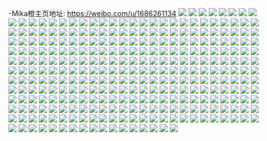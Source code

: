 -Mika橙主页地址: https://weibo.com/u/1686261134 
![](https://wx4.sinaimg.cn/mw2000/64824d8ely1h915lamuw6j21f01w07wh.jpg) 
![](https://wx4.sinaimg.cn/mw2000/64824d8ely1h915l7x8mwj22dc35s7wk.jpg) 
![](https://wx4.sinaimg.cn/mw2000/64824d8ely1h910w4v5d8j22bd3367wk.jpg) 
![](https://wx4.sinaimg.cn/mw2000/64824d8ely1h910wttlyqj22dc35s1l0.jpg) 
![](https://wx4.sinaimg.cn/mw2000/64824d8ely1h910wqn3v8j21w02iokjm.jpg) 
![](https://wx4.sinaimg.cn/mw2000/64824d8ely1h910vz5rwpj22973097wj.jpg) 
![](https://wx4.sinaimg.cn/mw2000/64824d8ely1h910wzeiypj228b2z3qv7.jpg) 
![](https://wx4.sinaimg.cn/mw2000/64824d8ely1h910wjds3ej22dc35sx6r.jpg) 
![](https://wx4.sinaimg.cn/mw2000/64824d8ely1h910wp3ypsj22dc35snpf.jpg) 
![](https://wx4.sinaimg.cn/mw2000/64824d8ely1h910y2ha0kj22c0340b2b.jpg) 
![](https://wx4.sinaimg.cn/mw2000/64824d8ely1h910y14t91j221l2q4npe.jpg) 
![](https://wx4.sinaimg.cn/mw2000/64824d8ely1h8zy0mjgh2j20un0u0qdj.jpg) 
![](https://wx4.sinaimg.cn/mw2000/64824d8ely1h8zy0s37gkj22a931nnpd.jpg) 
![](https://wx4.sinaimg.cn/mw2000/64824d8ely1h8zy0kuojjj21w02iokjl.jpg) 
![](https://wx4.sinaimg.cn/mw2000/64824d8ely1h8zvo6rrahj226k2wqe82.jpg) 
![](https://wx4.sinaimg.cn/mw2000/64824d8ely1h8zvo2b8lfj22c0340x6q.jpg) 
![](https://wx4.sinaimg.cn/mw2000/64824d8ely1h8zurgo5eaj23402c0hdv.jpg) 
![](https://wx4.sinaimg.cn/mw2000/64824d8ely1h8zurk9ahjj23402c01kz.jpg) 
![](https://wx4.sinaimg.cn/mw2000/64824d8ely1h8zurj12k4j22c0340npd.jpg) 
![](https://wx4.sinaimg.cn/mw2000/64824d8ely1h8zurbpcebj22c0340kjn.jpg) 
![](https://wx4.sinaimg.cn/mw2000/64824d8ely1h8w8sm8oqrj22c2340npe.jpg) 
![](https://wx4.sinaimg.cn/mw2000/64824d8ely1h8w8sk6fgvj22dh3404qt.jpg) 
![](https://wx4.sinaimg.cn/mw2000/64824d8ely1h8w8shwizwj22412tdx6r.jpg) 
![](https://wx4.sinaimg.cn/mw2000/64824d8ely1h8w8sl76ofj229y308b2b.jpg) 
![](https://wx4.sinaimg.cn/mw2000/64824d8ely1h8w8sn8rk8j22c0340hdv.jpg) 
![](https://wx4.sinaimg.cn/mw2000/64824d8ely1h8w8sggqedj235s2dcqv8.jpg) 
![](https://wx4.sinaimg.cn/mw2000/64824d8ely1h8udi7g568j22c0340b2a.jpg) 
![](https://wx4.sinaimg.cn/mw2000/64824d8ely1h8udid2fjzj22c0340hdu.jpg) 
![](https://wx4.sinaimg.cn/mw2000/64824d8ely1h8udincgr1j235s2dcqv7.jpg) 
![](https://wx4.sinaimg.cn/mw2000/64824d8ely1h8udir8gzuj21zm2nh1l0.jpg) 
![](https://wx4.sinaimg.cn/mw2000/64824d8ely1h8udi8i1p4j22c0340b2a.jpg) 
![](https://wx4.sinaimg.cn/mw2000/64824d8ely1h8udigsspoj21w02iohdt.jpg) 
![](https://wx4.sinaimg.cn/mw2000/64824d8ely1h8udiamv0gj23402c01l0.jpg) 
![](https://wx4.sinaimg.cn/mw2000/64824d8ely1h8udi5xk9ej22dc35skjn.jpg) 
![](https://wx4.sinaimg.cn/mw2000/64824d8ely1h8udisok57j23402c0e81.jpg) 
![](https://wx4.sinaimg.cn/mw2000/64824d8ely1h8is12mn3uj22c03404qz.jpg) 
![](https://wx4.sinaimg.cn/mw2000/64824d8ely1h8is0xmmm2j22c03407wn.jpg) 
![](https://wx4.sinaimg.cn/mw2000/64824d8ely1h8is13yticj221m32fkjn.jpg) 
![](https://wx4.sinaimg.cn/mw2000/64824d8ely1h8is0kq9krj21ez1w0hdt.jpg) 
![](https://wx4.sinaimg.cn/mw2000/64824d8ely1h8is0s9vsqj22c03404qr.jpg) 
![](https://wx4.sinaimg.cn/mw2000/64824d8ely1h8is0nka9dj22dr36ckjo.jpg) 
![](https://wx4.sinaimg.cn/mw2000/64824d8ely1h8cr9kfn6wj22c0340x6q.jpg) 
![](https://wx4.sinaimg.cn/mw2000/64824d8ely1h8cr28j6pfj226i2wpu0x.jpg) 
![](https://wx4.sinaimg.cn/mw2000/64824d8ely1h8cs4pmectj22c03404qq.jpg) 
![](https://wx4.sinaimg.cn/mw2000/64824d8ely1h8cr2e2x2rj222o340npe.jpg) 
![](https://wx4.sinaimg.cn/mw2000/64824d8ely1h8cr1c7op4j23212aihdu.jpg) 
![](https://wx4.sinaimg.cn/mw2000/64824d8ely1h8cr279cngj229x319x6p.jpg) 
![](https://wx4.sinaimg.cn/mw2000/64824d8ely1h8cr96g382j22c03404qq.jpg) 
![](https://wx4.sinaimg.cn/mw2000/64824d8ely1h8cr25e19lj2206308e81.jpg) 
![](https://wx4.sinaimg.cn/mw2000/64824d8ely1h8cr2a7traj229v3157wh.jpg) 
![](https://wx4.sinaimg.cn/mw2000/64824d8ely1h8ardbzpl8j20xa1764ip.jpg) 
![](https://wx4.sinaimg.cn/mw2000/64824d8ely1h8ardeatx5j22c0340x6p.jpg) 
![](https://wx4.sinaimg.cn/mw2000/64824d8ely1h8ardfwm32j22c0340qv5.jpg) 
![](https://wx4.sinaimg.cn/mw2000/64824d8ely1h8ardd5fwmj22c0340qv5.jpg) 
![](https://wx4.sinaimg.cn/mw2000/64824d8ely1h8arcxquy7j229s312b29.jpg) 
![](https://wx4.sinaimg.cn/mw2000/64824d8ely1h8ardjzgqlj22u724nu0y.jpg) 
![](https://wx4.sinaimg.cn/mw2000/64824d8ely1h8ardm1yp8j23402c01kz.jpg) 
![](https://wx4.sinaimg.cn/mw2000/64824d8ely1h8ard2kobxj21lt36cx6p.jpg) 
![](https://wx4.sinaimg.cn/mw2000/64824d8ely1h8ardb46a0j22c02y6e83.jpg) 
![](https://wx4.sinaimg.cn/mw2000/64824d8ely1h884k98bwqj22c0340qv5.jpg) 
![](https://wx4.sinaimg.cn/mw2000/64824d8ely1h884k8j0p9j23402c0u0x.jpg) 
![](https://wx4.sinaimg.cn/mw2000/64824d8ely1h884k7jwfjj21dt1xsb29.jpg) 
![](https://wx4.sinaimg.cn/mw2000/64824d8ely1h86yac61pfj235s2dcnpd.jpg) 
![](https://wx4.sinaimg.cn/mw2000/64824d8ely1h86ya80ku4j235s2dc4qq.jpg) 
![](https://wx4.sinaimg.cn/mw2000/64824d8ely1h86ya2q58uj22dc35su0y.jpg) 
![](https://wx4.sinaimg.cn/mw2000/64824d8ely1h86yae9opoj22c0340b2c.jpg) 
![](https://wx4.sinaimg.cn/mw2000/64824d8ely1h86ya9c8b8j22bo33k1ky.jpg) 
![](https://wx4.sinaimg.cn/mw2000/64824d8ely1h86ybs8o46j235s2dc4qt.jpg) 
![](https://wx4.sinaimg.cn/mw2000/64824d8ely1h86ya5b2epj22dc35skjn.jpg) 
![](https://wx4.sinaimg.cn/mw2000/64824d8ely1h86yactegej229g30m1kx.jpg) 
![](https://wx4.sinaimg.cn/mw2000/64824d8ely1h86yabcosdj20v415ih02.jpg) 
![](https://wx4.sinaimg.cn/mw2000/64824d8ely1h86ya8jfh4j20u0140q62.jpg) 
![](https://wx4.sinaimg.cn/mw2000/64824d8ely1h86ybfstxoj22bb333kjm.jpg) 
![](https://wx4.sinaimg.cn/mw2000/64824d8ely1h86y9xnyphj22ui24xqv5.jpg) 
![](https://wx4.sinaimg.cn/mw2000/64824d8ely1h86yaayvnej22dc35sqv6.jpg) 
![](https://wx4.sinaimg.cn/mw2000/64824d8ely1h86ya6320ej22672w9kjl.jpg) 
![](https://wx4.sinaimg.cn/mw2000/64824d8ely1h86ya1k2axj21lx1vdb29.jpg) 
![](https://wx4.sinaimg.cn/mw2000/64824d8ely1h865bwk4wcj22c03404qp.jpg) 
![](https://wx4.sinaimg.cn/mw2000/64824d8ely1h8659xdx6oj22c03401kz.jpg) 
![](https://wx4.sinaimg.cn/mw2000/64824d8ely1h8659ub74hj22bc325npg.jpg) 
![](https://wx4.sinaimg.cn/mw2000/64824d8ely1h8659r6kb6j22801o0b2a.jpg) 
![](https://wx4.sinaimg.cn/mw2000/64824d8ely1h8659t62tuj22801o04qq.jpg) 
![](https://wx4.sinaimg.cn/mw2000/64824d8ely1h8659lr95oj22801o0hdu.jpg) 
![](https://wx4.sinaimg.cn/mw2000/64824d8ely1h8659vewpdj23402c0qv5.jpg) 
![](https://wx4.sinaimg.cn/mw2000/64824d8ely1h8659odut2j22c03407wi.jpg) 
![](https://wx4.sinaimg.cn/mw2000/64824d8ely1h8659me6bjj23402c0b2a.jpg) 
![](https://wx4.sinaimg.cn/mw2000/64824d8ely1h8659p9sg5j22c0340u0x.jpg) 
![](https://wx4.sinaimg.cn/mw2000/64824d8ely1h8659qd1vaj22c0340npe.jpg) 
![](https://wx4.sinaimg.cn/mw2000/64824d8ely1h865bxkwybj229i30o7wh.jpg) 
![](https://wx4.sinaimg.cn/mw2000/64824d8ely1h864lc4lh1j229q340qv8.jpg) 
![](https://wx4.sinaimg.cn/mw2000/64824d8ely1h864lk5xeyj221t2qfx6r.jpg) 
![](https://wx4.sinaimg.cn/mw2000/64824d8ely1h864l4bybnj22c0340e85.jpg) 
![](https://wx4.sinaimg.cn/mw2000/64824d8ely1h864v1oyi1j21lx1vdb29.jpg) 
![](https://wx4.sinaimg.cn/mw2000/64824d8ely1h864l66500j22c0340b2e.jpg) 
![](https://wx4.sinaimg.cn/mw2000/64824d8ely1h864v49bkgj22c0340qva.jpg) 
![](https://wx4.sinaimg.cn/mw2000/64824d8ely1h82g64dk5mj22dc35su10.jpg) 
![](https://wx4.sinaimg.cn/mw2000/64824d8ely1h82g6a54w2j22c03401l2.jpg) 
![](https://wx4.sinaimg.cn/mw2000/64824d8ely1h82g6c57vdj22c0340e88.jpg) 
![](https://wx4.sinaimg.cn/mw2000/64824d8ely1h82g6ftnu3j23402c01kz.jpg) 
![](https://wx4.sinaimg.cn/mw2000/64824d8ely1h82g62gihsj22dc35shdw.jpg) 
![](https://wx4.sinaimg.cn/mw2000/64824d8ely1h82g6e2sw3j22aa31su0z.jpg) 
![](https://wx4.sinaimg.cn/mw2000/64824d8ely1h82g65a7hmj22c0340npe.jpg) 
![](https://wx4.sinaimg.cn/mw2000/64824d8ely1h82g5yu6qgj221m32fb2a.jpg) 
![](https://wx4.sinaimg.cn/mw2000/64824d8ely1h82g7h0knxj23402c04qr.jpg) 
![](https://wx4.sinaimg.cn/mw2000/64824d8ely1h82dee99fmj22c03407wl.jpg) 
![](https://wx4.sinaimg.cn/mw2000/64824d8ely1h82df2ccdsj22c0340hdy.jpg) 
![](https://wx4.sinaimg.cn/mw2000/64824d8ely1h7r3fgo6atj22c03404qq.jpg) 
![](https://wx4.sinaimg.cn/mw2000/64824d8ely1h7r3f2icdej22c03407wi.jpg) 
![](https://wx4.sinaimg.cn/mw2000/64824d8ely1h7r3fi34uzj228t2zn4qp.jpg) 
![](https://wx4.sinaimg.cn/mw2000/64824d8ely1h7r3f6gcxsj22bd340e83.jpg) 
![](https://wx4.sinaimg.cn/mw2000/64824d8ely1h7r3feq6ipj22c0340hdu.jpg) 
![](https://wx4.sinaimg.cn/mw2000/64824d8ely1h7r3hyk3chj216o1kwe4s.jpg) 
![](https://wx4.sinaimg.cn/mw2000/64824d8ely1h7md3ak6muj23402c0hdt.jpg) 
![](https://wx4.sinaimg.cn/mw2000/64824d8ely1h7md3bgmv6j235s2dckhg.jpg) 
![](https://wx4.sinaimg.cn/mw2000/64824d8ely1h7md3kmed1j235s2dcu0j.jpg) 
![](https://wx4.sinaimg.cn/mw2000/64824d8ely1h7maqw5uvhj22c0340npd.jpg) 
![](https://wx4.sinaimg.cn/mw2000/64824d8ely1h7mar0mk4pj23402c0b29.jpg) 
![](https://wx4.sinaimg.cn/mw2000/64824d8ely1h7maqxwx8jj23402c07wh.jpg) 
![](https://wx4.sinaimg.cn/mw2000/64824d8ely1h7maqz2iq2j22c03407wh.jpg) 
![](https://wx4.sinaimg.cn/mw2000/64824d8ely1h7marmsgtuj22c03401kx.jpg) 
![](https://wx4.sinaimg.cn/mw2000/64824d8ely1h7maqzozlcj22aa31stws.jpg) 
![](https://wx4.sinaimg.cn/mw2000/64824d8ely1h7masozlj3j22c03407wj.jpg) 
![](https://wx4.sinaimg.cn/mw2000/64824d8ely1h7marxkhejj22c0340b2a.jpg) 
![](https://wx4.sinaimg.cn/mw2000/64824d8ely1h7masn1wo9j22c0340x6r.jpg) 
![](https://wx4.sinaimg.cn/mw2000/64824d8ely1h7mas1gp4mj22c0340x6p.jpg) 
![](https://wx4.sinaimg.cn/mw2000/64824d8ely1h7maswu3b2j22c0340u12.jpg) 
![](https://wx4.sinaimg.cn/mw2000/64824d8ely1h7masr6ce2j23402c01l1.jpg) 
![](https://wx4.sinaimg.cn/mw2000/64824d8ely1h7l27ls6vjj22c0340u16.jpg) 
![](https://wx4.sinaimg.cn/mw2000/64824d8ely1h7l27myebmj229c30iu0y.jpg) 
![](https://wx4.sinaimg.cn/mw2000/64824d8ely1h7l27gkx80j23402c0b2c.jpg) 
![](https://wx4.sinaimg.cn/mw2000/64824d8ely1h7k7x2viamj22c0340h5a.jpg) 
![](https://wx4.sinaimg.cn/mw2000/64824d8ely1h7k7x5n625j216o1kw4ms.jpg) 
![](https://wx4.sinaimg.cn/mw2000/64824d8ely1h7k7x4aub9j22c0340b2a.jpg) 
![](https://wx4.sinaimg.cn/mw2000/64824d8ely1h7k7xdcdnbj23402c07wk.jpg) 
![](https://wx4.sinaimg.cn/mw2000/64824d8ely1h7k7xedkt1j22952x97wi.jpg) 
![](https://wx4.sinaimg.cn/mw2000/64824d8ely1h7k7xjl16dj23402c0b2c.jpg) 
![](https://wx4.sinaimg.cn/mw2000/64824d8ely1h7k0xtcnxaj22c0340x6u.jpg) 
![](https://wx4.sinaimg.cn/mw2000/64824d8ely1h7k0xwau9xj23402c07wl.jpg) 
![](https://wx4.sinaimg.cn/mw2000/64824d8ely1h7k7wudbtcj22b532uhdv.jpg) 
![](https://wx4.sinaimg.cn/mw2000/64824d8ely1h7fb8dsrqgj22c0340x6p.jpg) 
![](https://wx4.sinaimg.cn/mw2000/64824d8ely1h7fb8mtvjxj23402c0x6r.jpg) 
![](https://wx4.sinaimg.cn/mw2000/64824d8ely1h7fbahzaeuj22c03407wi.jpg) 
![](https://wx4.sinaimg.cn/mw2000/64824d8ely1h7fes9q82sj23402c07wi.jpg) 
![](https://wx4.sinaimg.cn/mw2000/64824d8ely1h7f764urf9j23402bv1l1.jpg) 
![](https://wx4.sinaimg.cn/mw2000/64824d8ely1h7f760qbijj22c02c14qp.jpg) 
![](https://wx4.sinaimg.cn/mw2000/64824d8ely1h7f75v7ix6j22732xg7wl.jpg) 
![](https://wx4.sinaimg.cn/mw2000/64824d8ely1h7f769ps2dj21qt2bqx6p.jpg) 
![](https://wx4.sinaimg.cn/mw2000/64824d8ely1h7f76he8kmj23402c0nph.jpg) 
![](https://wx4.sinaimg.cn/mw2000/64824d8ely1h7f75zaq73j22c0340x6r.jpg) 
![](https://wx4.sinaimg.cn/mw2000/64824d8ely1h7e5fq8fp4j22bk33fu0y.jpg) 
![](https://wx4.sinaimg.cn/mw2000/64824d8ely1h7e7icfzpyj23402c0qv5.jpg) 
![](https://wx4.sinaimg.cn/mw2000/64824d8ely1h7e7ibnklkj22c0340qv5.jpg) 
![](https://wx4.sinaimg.cn/mw2000/64824d8ely1h7e59pxchbj22dc35s15g.jpg) 
![](https://wx4.sinaimg.cn/mw2000/64824d8ely1h7e59sjhfpj22c0340b2a.jpg) 
![](https://wx4.sinaimg.cn/mw2000/64824d8ely1h7e59ysjvdj21w02io1ky.jpg) 
![](https://wx4.sinaimg.cn/mw2000/64824d8ely1h7e59zt538j22c03404qr.jpg) 
![](https://wx4.sinaimg.cn/mw2000/64824d8ely1h7e59tgwwej22c0340npe.jpg) 
![](https://wx4.sinaimg.cn/mw2000/64824d8ely1h7e5c3p6s2j227b2xrqv6.jpg) 
![](https://wx4.sinaimg.cn/mw2000/64824d8ely1h7d3r7yvkrj23402c0e82.jpg) 
![](https://wx4.sinaimg.cn/mw2000/64824d8ely1h7d3rnh48cj21rp2nknpd.jpg) 
![](https://wx4.sinaimg.cn/mw2000/64824d8ely1h7d3r71ekij22c0340kjl.jpg) 
![](https://wx4.sinaimg.cn/mw2000/64824d8ely1h7d3r5p6dej22c0341792.jpg) 
![](https://wx4.sinaimg.cn/mw2000/64824d8ely1h78i7otd8gj21vc2hsqv5.jpg) 
![](https://wx4.sinaimg.cn/mw2000/64824d8ely1h78i7v3cwvj22c0340dkf.jpg) 
![](https://wx4.sinaimg.cn/mw2000/64824d8ely1h78i7qgaocj23402c0npd.jpg) 
![](https://wx4.sinaimg.cn/mw2000/64824d8ely1h79czpxlvfj22dc35shdv.jpg) 
![](https://wx4.sinaimg.cn/mw2000/64824d8ely1h778zxhaawj235s2dc1l0.jpg) 
![](https://wx4.sinaimg.cn/mw2000/64824d8ely1h77904hr39j22c0340u0y.jpg) 
![](https://wx4.sinaimg.cn/mw2000/64824d8ely1h59v7pq2vqj22yo280e81.jpg) 
![](https://wx4.sinaimg.cn/mw2000/64824d8ely1h77902d3qmj23402c0e86.jpg) 
![](https://wx4.sinaimg.cn/mw2000/64824d8ely1h778zyzvjuj22c0340kjm.jpg) 
![](https://wx4.sinaimg.cn/mw2000/64824d8ely1h774aq0vldj235s2dckjo.jpg) 
![](https://wx4.sinaimg.cn/mw2000/64824d8ely1h774aquehfj22c0340kjm.jpg) 
![](https://wx4.sinaimg.cn/mw2000/64824d8ely1h774awpg5hj21r02c0qv5.jpg) 
![](https://wx4.sinaimg.cn/mw2000/64824d8ely1h775mqm79gj227k3407wh.jpg) 
![](https://wx4.sinaimg.cn/mw2000/64824d8ely1h774yk4txlj22c0340b2a.jpg) 
![](https://wx4.sinaimg.cn/mw2000/64824d8ely1h774atesdpj21w02io1ky.jpg) 
![](https://wx4.sinaimg.cn/mw2000/64824d8ely1h774arrh9fj22c0340u0y.jpg) 
![](https://wx4.sinaimg.cn/mw2000/64824d8ely1h774auq53qj22c0340qv7.jpg) 
![](https://wx4.sinaimg.cn/mw2000/64824d8ely1h774axqeadj22dr36c7wk.jpg) 
![](https://wx4.sinaimg.cn/mw2000/64824d8ely1h6scjcmx8aj231l2a7kjl.jpg) 
![](https://wx4.sinaimg.cn/mw2000/64824d8ely1h6scjdvmigj23402c0hdt.jpg) 
![](https://wx4.sinaimg.cn/mw2000/64824d8ely1h6scjafopoj235s2dce83.jpg) 
![](https://wx4.sinaimg.cn/mw2000/64824d8ely1h6sciyq30zj21w02ionpf.jpg) 
![](https://wx4.sinaimg.cn/mw2000/64824d8ely1h6scjfe9ogj21400u0k5c.jpg) 
![](https://wx4.sinaimg.cn/mw2000/64824d8ely1h6qwjqgpn3j22c02v0hdu.jpg) 
![](https://wx4.sinaimg.cn/mw2000/64824d8ely1h6qxtdbe4nj220w2p6npd.jpg) 
![](https://wx4.sinaimg.cn/mw2000/64824d8ely1h6qwjm3jq6j22c0340u0x.jpg) 
![](https://wx4.sinaimg.cn/mw2000/64824d8ely1h6qwjouehlj22c03407wi.jpg) 
![](https://wx4.sinaimg.cn/mw2000/64824d8ely1h6qwju00jlj22c0340b2b.jpg) 
![](https://wx4.sinaimg.cn/mw2000/64824d8ely1h6qxtc05h9j227c2xtqsa.jpg) 
![](https://wx4.sinaimg.cn/mw2000/64824d8ely1h6qwjn82znj229y31ax6p.jpg) 
![](https://wx4.sinaimg.cn/mw2000/64824d8ely1h6qwjrn4ewj22702xdu0x.jpg) 
![](https://wx4.sinaimg.cn/mw2000/64824d8ely1h6qxu0uflwj22c0340kjm.jpg) 
![](https://wx4.sinaimg.cn/mw2000/64824d8ely1h6or0f7umlj23402c0x6q.jpg) 
![](https://wx4.sinaimg.cn/mw2000/64824d8ely1h6ll6z9vaqj220f2oknpf.jpg) 
![](https://wx4.sinaimg.cn/mw2000/64824d8ely1h6ll6xj1rjj224x2uib29.jpg) 
![](https://wx4.sinaimg.cn/mw2000/64824d8ely1h6fe61o80sj22io1w01kx.jpg) 
![](https://wx4.sinaimg.cn/mw2000/64824d8ely1h6pszk7cpvj21w02iou0x.jpg) 
![](https://wx4.sinaimg.cn/mw2000/64824d8ely1h6ll7064kbj22vw2vw7wi.jpg) 
![](https://wx4.sinaimg.cn/mw2000/64824d8ely1h6fe64l5clj23402c0npd.jpg) 
![](https://wx4.sinaimg.cn/mw2000/64824d8ely1h6ll6wzpmfj21js22fx6p.jpg) 
![](https://wx4.sinaimg.cn/mw2000/64824d8ely1h6ll6vdsayj23402c07wi.jpg) 
![](https://wx4.sinaimg.cn/mw2000/64824d8ely1h6a1rswikmj22c0340x6q.jpg) 
![](https://wx4.sinaimg.cn/mw2000/64824d8ely1h6a1rqbiimj21w02io1kx.jpg) 
![](https://wx4.sinaimg.cn/mw2000/64824d8ely1h6a1rpj7egj21w01a3zma.jpg) 
![](https://wx4.sinaimg.cn/mw2000/64824d8ely1h6a1rv5xx4j22c0340u10.jpg) 
![](https://wx4.sinaimg.cn/mw2000/64824d8ely1h6a1rwfu00j21f01f00vg.jpg) 
![](https://wx4.sinaimg.cn/mw2000/64824d8ely1h6a1rrrjg5j22c035qk2c.jpg) 
![](https://wx4.sinaimg.cn/mw2000/64824d8ely1h68ic9uhkrj23402c0qv5.jpg) 
![](https://wx4.sinaimg.cn/mw2000/64824d8ely1h68icamzh8j23402c04qp.jpg) 
![](https://wx4.sinaimg.cn/mw2000/64824d8ely1h68ic453ocj223d2siqpv.jpg) 
![](https://wx4.sinaimg.cn/mw2000/64824d8ely1h68ic5oanmj21w02io76f.jpg) 
![](https://wx4.sinaimg.cn/mw2000/64824d8ely1h68ic6k3wqj22c0340hdu.jpg) 
![](https://wx4.sinaimg.cn/mw2000/64824d8ely1h68ic7wrrxj22c0340u0y.jpg) 
![](https://wx4.sinaimg.cn/mw2000/64824d8ely1h6f5rqed14j223g2smhdu.jpg) 
![](https://wx4.sinaimg.cn/mw2000/64824d8ely1h6f5rpdvsoj22c0340npe.jpg) 
![](https://wx4.sinaimg.cn/mw2000/64824d8ely1h6f5rrh09pj22vw25x1kx.jpg) 
![](https://wx4.sinaimg.cn/mw2000/64824d8ely1h5trruzw17j229c30gnpe.jpg) 
![](https://wx4.sinaimg.cn/mw2000/64824d8ely1h5trs1o5ksj2296308e83.jpg) 
![](https://wx4.sinaimg.cn/mw2000/64824d8ely1h5trrtytzcj22t42t47wi.jpg) 
![](https://wx4.sinaimg.cn/mw2000/64824d8ely1h5trrruzy3j221g31fb2b.jpg) 
![](https://wx4.sinaimg.cn/mw2000/64824d8ely1h5trrx9ed2j226g2wmx6p.jpg) 
![](https://wx4.sinaimg.cn/mw2000/64824d8ely1h5uij4sdl7j21kw11xn89.jpg) 
![](https://wx4.sinaimg.cn/mw2000/64824d8ely1h5trry6m85j22c03407wi.jpg) 
![](https://wx4.sinaimg.cn/mw2000/64824d8ely1h65xe1828wj22ds36d7wj.jpg) 
![](https://wx4.sinaimg.cn/mw2000/64824d8ely1h65xevhd5ij22c0340x6p.jpg) 
![](https://wx4.sinaimg.cn/mw2000/64824d8ely1h5tifaj1j7j229y31ab2a.jpg) 
![](https://wx4.sinaimg.cn/mw2000/64824d8ely1h5tifbgshaj22c0340kjm.jpg) 
![](https://wx4.sinaimg.cn/mw2000/64824d8ely1h5tif8wqzmj22xk276e81.jpg) 
![](https://wx4.sinaimg.cn/mw2000/64824d8ely1h5ties8ed9j21ik1ike69.jpg) 
![](https://wx4.sinaimg.cn/mw2000/64824d8ely1h5mkw4dw29j2280280x6p.jpg) 
![](https://wx4.sinaimg.cn/mw2000/64824d8ely1h5mkwy42szj21w02t8e82.jpg) 
![](https://wx4.sinaimg.cn/mw2000/64824d8ely1h5mkwrxhnaj22c03404qr.jpg) 
![](https://wx4.sinaimg.cn/mw2000/64824d8ely1h5mkwsn8mhj22v1259b29.jpg) 
![](https://wx4.sinaimg.cn/mw2000/64824d8ely1h5mkvzfh7kj222o3401ky.jpg) 
![](https://wx4.sinaimg.cn/mw2000/64824d8ely1h5mkwhfefhj22512uphdu.jpg) 
![](https://wx4.sinaimg.cn/mw2000/64824d8ely1h5mkwq2mdej22c033ynpf.jpg) 
![](https://wx4.sinaimg.cn/mw2000/64824d8ely1h5mkwfzaxgj234022oqv5.jpg) 
![](https://wx4.sinaimg.cn/mw2000/64824d8ely1h5mkx1994qj21fb1fbnjt.jpg) 
![](https://wx4.sinaimg.cn/mw2000/64824d8ely1h5ixdluytfj21w02io1ky.jpg) 
![](https://wx4.sinaimg.cn/mw2000/64824d8ely1h5ixdr4ta9j21w02ioqv6.jpg) 
![](https://wx4.sinaimg.cn/mw2000/64824d8ely1h5ixdoll67j21w02ionpd.jpg) 
![](https://wx4.sinaimg.cn/mw2000/64824d8ely1h5ixdrx1i0j21w02t84qp.jpg) 
![](https://wx4.sinaimg.cn/mw2000/64824d8ely1h5ixdt0tyej22c0340u0y.jpg) 
![](https://wx4.sinaimg.cn/mw2000/64824d8ely1h5ixdjzqipj21w02io7wi.jpg) 
![](https://wx4.sinaimg.cn/mw2000/64824d8ely1h5dhtc5fazj218w0u0dk2.jpg) 
![](https://wx4.sinaimg.cn/mw2000/64824d8ely1h5di86mtagj22dc3j2x6q.jpg) 
![](https://wx4.sinaimg.cn/mw2000/64824d8ely1h5dhtbj6tmj20u018wdlm.jpg) 
![](https://wx4.sinaimg.cn/mw2000/64824d8ely1h5dhzomvjlj22363401kz.jpg) 
![](https://wx4.sinaimg.cn/mw2000/64824d8ely1h5dhzui79sj21w02t8hdt.jpg) 
![](https://wx4.sinaimg.cn/mw2000/64824d8ely1h5dhtan3f3j21w02ionpe.jpg) 
![](https://wx4.sinaimg.cn/mw2000/64824d8ely1h578uoqyifj23402c0e82.jpg) 
![](https://wx4.sinaimg.cn/mw2000/64824d8ely1h578uthoqhj23402c0qv7.jpg) 
![](https://wx4.sinaimg.cn/mw2000/64824d8ely1h578umgxjtj223r2t0u0x.jpg) 
![](https://wx4.sinaimg.cn/mw2000/64824d8ely1h578ulmrvzj216o1kw4qp.jpg) 
![](https://wx4.sinaimg.cn/mw2000/64824d8ely1h578uk0nhuj22c0340x6r.jpg) 
![](https://wx4.sinaimg.cn/mw2000/64824d8ely1h578vi64g0j22bc334qv9.jpg) 
![](https://wx4.sinaimg.cn/mw2000/64824d8ely1h55efcq8zvj23402c0hdw.jpg) 
![](https://wx4.sinaimg.cn/mw2000/64824d8ely1h55efqyezzj23402c0qvd.jpg) 
![](https://wx4.sinaimg.cn/mw2000/64824d8ely1h55efizq11j22c032ikjr.jpg) 
![](https://wx4.sinaimg.cn/mw2000/64824d8ely1h55efx9r88j24682u8npe.jpg) 
![](https://wx4.sinaimg.cn/mw2000/64824d8ely1h55ef0n5p8j22c02yqu10.jpg) 
![](https://wx4.sinaimg.cn/mw2000/64824d8ely1h55eimnvpzj22gn340e82.jpg) 
![](https://wx4.sinaimg.cn/mw2000/64824d8ely1h55efa0z17j23403407wp.jpg) 
![](https://wx4.sinaimg.cn/mw2000/64824d8ely1h55ef233ndj22c0340x6q.jpg) 
![](https://wx4.sinaimg.cn/mw2000/64824d8ely1h55ef42o2gj22c0340kjn.jpg) 
![](https://wx4.sinaimg.cn/mw2000/64824d8ely1h48ryn18vqj222y2k2e81.jpg) 
![](https://wx4.sinaimg.cn/mw2000/64824d8ely1h48rydmqtkj21n226p7wj.jpg) 
![](https://wx4.sinaimg.cn/mw2000/64824d8ely1h48ryi5i7fj226a30fx6q.jpg) 
![](https://wx4.sinaimg.cn/mw2000/64824d8ely1h48ryfc8kaj22kk23onpd.jpg) 
![](https://wx4.sinaimg.cn/mw2000/64824d8ely1h48vsaaunmj226b2wfe81.jpg) 
![](https://wx4.sinaimg.cn/mw2000/64824d8ely1h48vs6rbkxj216c1mvb29.jpg) 
![](https://wx4.sinaimg.cn/mw2000/64824d8ely1h4ds50bd14j21no25mkjl.jpg) 
![](https://wx4.sinaimg.cn/mw2000/64824d8ely1h4ds4ya5spj21lb1lb7m8.jpg) 
![](https://wx4.sinaimg.cn/mw2000/64824d8ely1h4ds58ng4pj22c03401kz.jpg) 
![](https://wx4.sinaimg.cn/mw2000/64824d8ely1h47g6or3zrj22c0341u0y.jpg) 
![](https://wx4.sinaimg.cn/mw2000/64824d8ely1h40yv9kdnij21p32rxqv6.jpg) 
![](https://wx4.sinaimg.cn/mw2000/64824d8ely1h3xfh0onu4j225i2vc4qp.jpg) 
![](https://wx4.sinaimg.cn/mw2000/64824d8ely1h3xfkwcpbjj21400u0k9p.jpg) 
![](https://wx4.sinaimg.cn/mw2000/64824d8ely1h3xfguq85gj20zo2564qp.jpg) 
![](https://wx4.sinaimg.cn/mw2000/64824d8ely1h3xfgvjp1ej224g24g4qq.jpg) 
![](https://wx4.sinaimg.cn/mw2000/64824d8ely1h3xfgzqu3ij22c0340x6q.jpg) 
![](https://wx4.sinaimg.cn/mw2000/64824d8ely1h3xfo0aewej21o0280qv5.jpg) 
![](https://wx4.sinaimg.cn/mw2000/64824d8ely1h3xfgxpeb6j22c02sn4qp.jpg) 
![](https://wx4.sinaimg.cn/mw2000/64824d8ely1h3xfgt1ed0j23403407wi.jpg) 
![](https://wx4.sinaimg.cn/mw2000/64824d8ely1h3xfgw7cd6j23402c07wh.jpg) 
![](https://wx4.sinaimg.cn/mw2000/64824d8ely1h3zsvh5kijj22a831xe82.jpg) 
![](https://wx4.sinaimg.cn/mw2000/64824d8ely1h3smtxurlvj20tv13un2l.jpg) 
![](https://wx4.sinaimg.cn/mw2000/64824d8ely1h3zsuy7jvsj22hn370e81.jpg) 
![](https://wx4.sinaimg.cn/mw2000/64824d8ely1h3she4xni6j23402c0qv5.jpg) 
![](https://wx4.sinaimg.cn/mw2000/64824d8ely1h3zsur145lj22c0340kjm.jpg) 
![](https://wx4.sinaimg.cn/mw2000/64824d8ely1h3she4bcdkj222s2rqb29.jpg) 
![](https://wx4.sinaimg.cn/mw2000/64824d8ely1h3rl3ny51dj20tu13uaio.jpg) 
![](https://wx4.sinaimg.cn/mw2000/64824d8ely1h3etcr09qcj224b2q8hdu.jpg) 
![](https://wx4.sinaimg.cn/mw2000/64824d8ely1h3et1wifjjj22c02pw1kz.jpg) 
![](https://wx4.sinaimg.cn/mw2000/64824d8ely1h3dkfn990qj228m2zhnpe.jpg) 
![](https://wx4.sinaimg.cn/mw2000/64824d8ely1h3dkfsvpq0j22542uu7wi.jpg) 
![](https://wx4.sinaimg.cn/mw2000/64824d8ely1h3dkfl3jv7j22c02c0u0x.jpg) 
![](https://wx4.sinaimg.cn/mw2000/64824d8ely1h3dkfpxi2vj22903004qq.jpg) 
